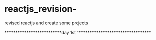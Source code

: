 # reactjs_revision-
revised reactjs and create some projects 

**************************day 1st **********************************
